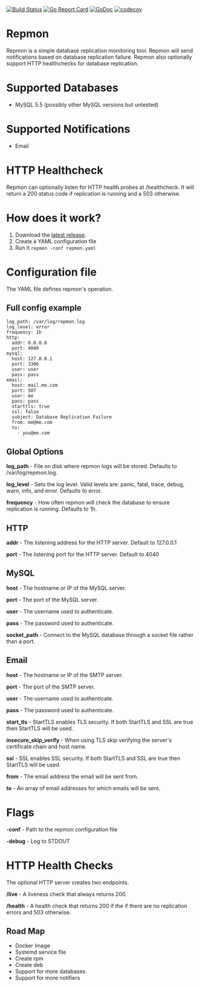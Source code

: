 [![Build Status](https://github.com/agorman/repmon/workflows/repmon/badge.svg)](https://github.com/agorman/repmon/actions)
[![Go Report Card](https://goreportcard.com/badge/github.com/agorman/repmon)](https://goreportcard.com/report/github.com/agorman/repmon)
[![GoDoc](https://godoc.org/github.com/agorman/repmon?status.svg)](https://godoc.org/github.com/agorman/repmon)
[![codecov](https://codecov.io/gh/agorman/repmon/branch/main/graph/badge.svg)](https://codecov.io/gh/agorman/repmon)

# Repmon


Repmon is a simple database replication monitoring tool. Repmon will send notifications based on database replication failure. Repmon also optionally support HTTP healthchecks for database replication.


# Supported Databases


- MySQL 5.5 (possibly other MySQL versions but untested)


# Supported Notifications


- Email


# HTTP Healthcheck


Repmon can optionally listen for HTTP health probes at /healthcheck. It will return a 200 status code if replication is
running and a 503 otherwise.


# How does it work?


1. Download the [latest release](https://github.com/agorman/repmon/releases).
2. Create a YAML configuration file
3. Run it `repmon -conf repmon.yaml`


# Configuration file


The YAML file defines repmon's operation.


## Full config example

~~~
log_path: /var/log/repmon.log
log_level: error
frequency: 1h
http:
  addr: 0.0.0.0
  port: 4040
mysql:
  host: 127.0.0.1
  port: 3306
  user: user
  pass: pass
email:
  host: mail.me.com
  port: 587
  user: me
  pass: pass
  starttls: true
  ssl: false
  subject: Database Replication Failure
  from: me@me.com
  to:
    - you@me.com
~~~


## Global Options


**log_path** - File on disk where repmon logs will be stored. Defaults to /var/log/repmon.log.

**log_level** - Sets the log level. Valid levels are: panic, fatal, trace, debug, warn, info, and error. Defaults to error.

**frequency** - How often repmon will check the database to ensure replication is running. Defaults to 1h.


## HTTP


**addr** - The listening address for the HTTP server. Default to 127.0.0.1

**port** - The listening port for the HTTP server. Default to 4040


## MySQL


**host** - The hostname or IP of the MySQL server.

**port** - The port of the MySQL server.

**user** - The username used to authenticate.

**pass** - The password used to authenticate.

**socket_path** - Connect to the MySQL database through a socket file rather than a port.


## Email


**host** - The hostname or IP of the SMTP server.

**port** - The port of the SMTP server.

**user** - The username used to authenticate.

**pass** - The password used to authenticate.

**start_tls** - StartTLS enables TLS security. If both StartTLS and SSL are true then StartTLS will be used.

**insecure_skip_verify** - When using TLS skip verifying the server's certificate chain and host name.

**ssl** - SSL enables SSL security. If both StartTLS and SSL are true then StartTLS will be used.

**from** - The email address the email will be sent from.

**to** - An array of email addresses for which emails will be sent.


# Flags


**-conf** - Path to the repmon configuration file

**-debug** - Log to STDOUT


# HTTP Health Checks


The optional HTTP server creates two endpoints.

**/live** - A liveness check that always returns 200. 

**/health** - A health check that returns 200 if the if there are no replication errors and 503 otherwise.

## Road Map


- Docker Image
- Systemd service file
- Create rpm
- Create deb
- Support for more databases
- Support for more notifiers